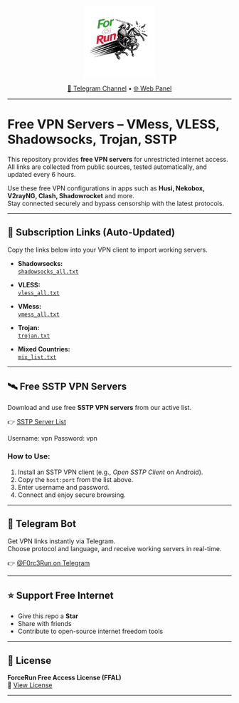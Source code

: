 <!-- README.md for https://github.com/F0rc3Run -->

<p align="center">
  <img src="Logo/logo.png" alt="F0rc3Run Logo" width="160"/>
</p>
<p align="center">
  <a href="https://t.me/ForceRunVPN">📢 Telegram Channel</a> • <a href="https://f0rc3run.github.io/F0rc3Run-panel/">🌐 Web Panel</a>
</p>

---

# Free VPN Servers – VMess, VLESS, Shadowsocks, Trojan, SSTP

This repository provides **free VPN servers** for unrestricted internet access.  
All links are collected from public sources, tested automatically, and updated every 6 hours.  

Use these free VPN configurations in apps such as **Husi, Nekobox, V2rayNG, Clash, Shadowrocket** and more.  
Stay connected securely and bypass censorship with the latest protocols.

---

## 🔑 Subscription Links (Auto-Updated)

Copy the links below into your VPN client to import working servers.

- **Shadowsocks:**  
  [`shadowsocks_all.txt`](https://raw.githubusercontent.com/F0rc3Run/F0rc3Run/refs/heads/main/splitted-by-protocol/ss/ss.txt)

- **VLESS:**  
  [`vless_all.txt`](https://raw.githubusercontent.com/F0rc3Run/F0rc3Run/refs/heads/main/splitted-by-protocol/vless/vless_part1.txt)

- **VMess:**  
  [`vmess_all.txt`](https://raw.githubusercontent.com/F0rc3Run/F0rc3Run/refs/heads/main/splitted-by-protocol/vmess/vmess.txt)

- **Trojan:**  
  [`trojan.txt`](https://raw.githubusercontent.com/F0rc3Run/F0rc3Run/refs/heads/main/splitted-by-protocol/trojan/trojan_part1.txt)

- **Mixed Countries:**  
  [`mix_list.txt`](https://raw.githubusercontent.com/F0rc3Run/F0rc3Run/main/Special/Telegram.txt)

---

## 🛰️ Free SSTP VPN Servers

Download and use free **SSTP VPN servers** from our active list.

👉 [SSTP Server List](https://raw.githubusercontent.com/F0rc3Run/F0rc3Run/refs/heads/main/sstp-configs/sstp_with_country.txt)

Username: vpn 
Password: vpn

### How to Use:
1. Install an SSTP VPN client (e.g., *Open SSTP Client* on Android).  
2. Copy the `host:port` from the list above.  
3. Enter username and password.  
4. Connect and enjoy secure browsing.  

---

## 🤖 Telegram Bot

Get VPN links instantly via Telegram.  
Choose protocol and language, and receive working servers in real-time.  

👉 [@F0rc3Run on Telegram](https://t.me/F0rc3Run)

---

## ⭐ Support Free Internet

- Give this repo a **Star**  
- Share with friends  
- Contribute to open-source internet freedom tools  

---

## 📜 License

**ForceRun Free Access License (FFAL)**  
📄 [View License](https://raw.githubusercontent.com/F0rc3Run/F0rc3Run/refs/heads/main/LICENSE)

---

